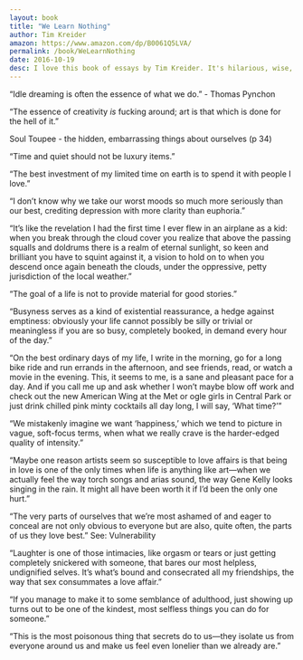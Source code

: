 ```yaml
---
layout: book
title: "We Learn Nothing"
author: Tim Kreider
amazon: https://www.amazon.com/dp/B0061Q5LVA/
permalink: /book/WeLearnNothing
date: 2016-10-19
desc: I love this book of essays by Tim Kreider. It's hilarious, wise, and hits hard. Highly recommended --  one of my favorite reads of 2016. Collected some favorite quotes here.
---
```


“Idle dreaming is often the essence of what we do.” - Thomas Pynchon

“The essence of creativity *is* fucking around; art is that which is done for the hell of it.”

Soul Toupee - the hidden, embarrassing things about ourselves (p 34)

“Time and quiet should not be luxury items.”

“The best investment of my limited time on earth is to spend it with people I love.”

“I don’t know why we take our worst moods so much more seriously than our best, crediting depression with more clarity than euphoria.”

“It’s like the revelation I had the first time I ever flew in an airplane as a kid: when you break through the cloud cover you realize that above the passing squalls and doldrums there is a realm of eternal sunlight, so keen and brilliant you have to squint against it, a vision to hold on to when you descend once again beneath the clouds, under the oppressive, petty jurisdiction of the local weather.”

“The goal of a life is not to provide material for good stories.”

“Busyness serves as a kind of existential reassurance, a hedge against emptiness: obviously your life cannot possibly be silly or trivial or meaningless if you are so busy, completely booked, in demand every hour of the day.”

“On the best ordinary days of my life, I write in the morning, go for a long bike ride and run errands in the afternoon, and see friends, read, or watch a movie in the evening. This, it seems to me, is a sane and pleasant pace for a day. And if you call me up and ask whether I won’t maybe blow off work and check out the new American Wing at the Met or ogle girls in Central Park or just drink chilled pink minty cocktails all day long, I will say, ‘What time?’”

“We mistakenly imagine we want ‘happiness,’ which we tend to picture in vague, soft-focus terms, when what we really crave is the harder-edged quality of intensity.”

“Maybe one reason artists seem so susceptible to love affairs is that being in love is one of the only times when life is anything like art—when we actually feel the way torch songs and arias sound, the way Gene Kelly looks singing in the rain. It might all have been worth it if I’d been the only one hurt.”

“The very parts of ourselves that we’re most ashamed of and eager to conceal are not only obvious to everyone but are also, quite often, the parts of us they love best.”
See: Vulnerability

“Laughter is one of those intimacies, like orgasm or tears or just getting completely snickered with someone, that bares our most helpless, undignified selves. It’s what’s bound and consecrated all my friendships, the way that sex consummates a love affair.”

“If you manage to make it to some semblance of adulthood, just showing up turns out to be one of the kindest, most selfless things you can do for someone.”

“This is the most poisonous thing that secrets do to us—they isolate us from everyone around us and make us feel even lonelier than we already are.”
